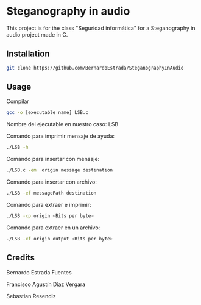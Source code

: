 # Steganography in audio

This project is for the class "Seguridad informática" for a Steganography in audio project made in C.

## Installation

```bash
git clone https://github.com/BernardoEstrada/SteganographyInAudio
```

## Usage

Compilar

```bash
gcc -o [executable name] LSB.c
```

Nombre del ejecutable en nuestro caso: LSB

Comando para imprimir mensaje de ayuda:

```bash
./LSB -h
```

Comando para insertar con mensaje:

```bash
./LSB.c -em  origin message destination
```

Comando para insertar con archivo:

```bash
./LSB -ef messagePath destination
```

Comando para extraer e imprimir:

```bash
./LSB -xp origin <Bits per byte>
```

Comando para extraer en un archivo:

```bash
./LSB -xf origin output <Bits per byte>
```

## Credits

Bernardo Estrada Fuentes

Francisco Agustín Díaz Vergara

Sebastian Resendiz
